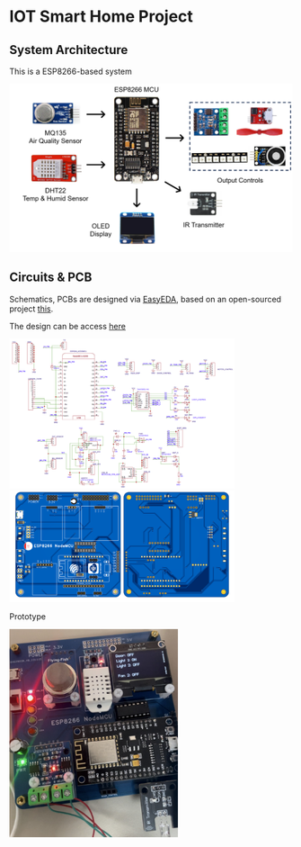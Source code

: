 # IOT Smart Home Project
 
## System Architecture
This is a ESP8266-based system

<div style="vertical-align:middle"><img src="images/Diagram.png" alt="Dataset" width="550px" text-align="center">
</div>

## Circuits & PCB
Schematics, PCBs are designed via [EasyEDA](https://pro.easyeda.com/editor), based on an open-sourced project [this](https://oshwhub.com/zijunchen/esp8266-extension_copy_copy_copy_copy_copy_copy_copy_copy).

The design can be access [here](Altium_NewProject_Schematic_PCB.zip)

<div style="vertical-align:middle"><img src="images/Schematic.png" alt="Dataset" width="400px" text-align="center">
</div>

<div style="vertical-align:middle"><img src="images/PCB.png" alt="Dataset" width="400px" text-align="center">
</div>

Prototype
<div style="vertical-align:middle"><img src="images/Prototype.png" alt="Dataset" width="300px" text-align="center">
</div>
